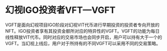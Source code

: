 # 幻视IGO投资者VFT—VGFT

VGFT是面向幻视项目IGO阶段对幻视VIT代币进行早期投资的投资者专向开放的NFT。IGO投资者享有其投资金额所对应的特异性的VGFT。VGFT的功能为每日线性释放VIT代币。同时对应的交易市场也会同步开启，用户可以持有大于一个的VGFT。当幻视上线后，用户对于所持有的不同VGFT可以采用不同的交易策略。
